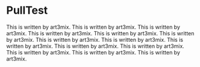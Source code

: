 # PullTest
This is written by art3mix.
This is written by art3mix.
This is written by art3mix.
This is written by art3mix.
This is written by art3mix.
This is written by art3mix.
This is written by art3mix.
This is written by art3mix.
This is written by art3mix.
This is written by art3mix.
This is written by art3mix.
This is written by art3mix.
This is written by art3mix.
This is written by art3mix.
